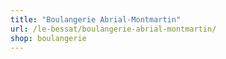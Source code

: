 ```yaml
---
title: "Boulangerie Abrial-Montmartin"
url: /le-bessat/boulangerie-abrial-montmartin/
shop: boulangerie
---
```

